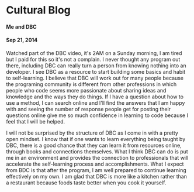 # Cultural Blog
#### Me and DBC
#### Sep 21, 2014

Watched part of the DBC video, it's 2AM on a Sunday morning, I am tired but I paid for this so it's not a complain. I never thought any program out there, including DBC can really turn a person from knowing nothing into an developer. I see DBC as a resource to start building some basics and habit to self-learning. I believe that DBC will work out for many people because the programing community is different from other professions in which people who code seems more passionate about sharing ideas and knowledge and the ways they do things. If I have a question about how to use a method, I can search online and I'll find the answers that I am happy with and seeing the number of response people get for posting their questions online give me so much confidence in learning to code because I feel that I will be helped. 

I will not be surprised by the structure of DBC as I come in with a pretty open mindset. I know that if one wants to learn everything being taught by DBC, there is a good chance that they can learn it from resources online, through books and connections themselves. What I think DBC can do is put me in an environment and provides the connection to professionals that will accelerate the self-learning process and accomplishments. What I expect from BDC is that after the program, I am well prepared to continue learning effectively on my own. I am glad that DBC is more like a kitchen rather than a restaurant because foods taste better when you cook it yourself.   
